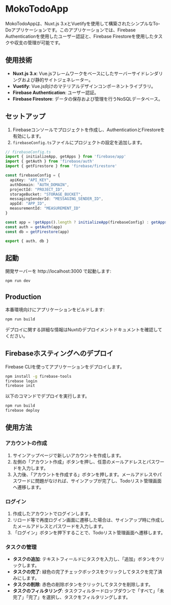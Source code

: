 
# MokoTodoApp

MokoTodoAppは、Nuxt.js 3.xとVuetifyを使用して構築されたシンプルなTo-Doアプリケーションです。このアプリケーションでは、Firebase Authenticationを使用したユーザー認証と、Firebase Firestoreを使用したタスクや収支の管理が可能です。

## 使用技術

- **Nuxt.js 3.x**: Vue.jsフレームワークをベースにしたサーバーサイドレンダリングおよび静的サイトジェネレーター。
- **Vuetify**: Vue.js向けのマテリアルデザインコンポーネントライブラリ。
- **Firebase Authentication**: ユーザー認証。
- **Firebase Firestore**: データの保存および管理を行うNoSQLデータベース。

## セットアップ

1. Firebaseコンソールでプロジェクトを作成し、AuthenticationとFirestoreを有効にします。
2. `firebaseConfig.ts`ファイルにプロジェクトの設定を追加します。

```typescript
// firebaseConfig.ts
import { initializeApp, getApps } from 'firebase/app'
import { getAuth } from 'firebase/auth'
import { getFirestore } from 'firebase/firestore'

const firebaseConfig = {
  apiKey: "API_KEY",
  authDomain: "AUTH_DOMAIN",
  projectId: "PROJECT_ID",
  storageBucket: "STORAGE_BUCKET",
  messagingSenderId: "MESSAGING_SENDER_ID",
  appId: "APP_ID",
  measurementId: "MEASUREMENT_ID"
}

const app = !getApps().length ? initializeApp(firebaseConfig) : getApps()[0]
const auth = getAuth(app)
const db = getFirestore(app)

export { auth, db }
```

## 起動

開発サーバーを http://localhost:3000 で起動します:

```bash
npm run dev
```

## Production

本番環境向けにアプリケーションをビルドします:

```bash
npm run build
```

デプロイに関する詳細な情報はNuxtのデプロイメントドキュメントを確認してください。

## Firebaseホスティングへのデプロイ

Firebase CLIを使ってアプリケーションをデプロイします。

```bash
npm install -g firebase-tools
firebase login
firebase init
```

以下のコマンドでデプロイを実行します。

```bash
npm run build
firebase deploy
```

## 使用方法

### アカウントの作成
1. サインアップページで新しいアカウントを作成します。
2. 左側の「アカウント作成」ボタンを押し、任意のメールアドレスとパスワードを入力します。
3. 入力後、「アカウントを作成する」ボタンを押します。メールアドレスやパスワードに問題がなければ、サインアップが完了し、Todoリスト管理画面へ遷移します。

### ログイン
1. 作成したアカウントでログインします。
2. リロード等で再度ログイン画面に遷移した場合は、サインアップ時に作成したメールアドレスとパスワードを入力します。
3. 「ログイン」ボタンを押下することで、Todoリスト管理画面へ遷移します。

### タスクの管理
- **タスクの追加**: テキストフィールドにタスクを入力し、「追加」ボタンをクリックします。
- **タスクの完了**: 緑色の完了チェックボックスをクリックしてタスクを完了済みにします。
- **タスクの削除**: 赤色の削除ボタンをクリックしてタスクを削除します。
- **タスクのフィルタリング**: タスクフィルタードロップダウンで「すべて」「未完了」「完了」を選択し、タスクをフィルタリングします。
